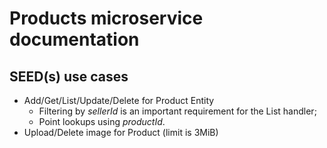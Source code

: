 # Products microservice documentation

## SEED(s) use cases

- Add/Get/List/Update/Delete for Product Entity
  - Filtering by *sellerId* is an important requirement for the List handler;
  - Point lookups using *productId*.
- Upload/Delete image for Product (limit is 3MiB)

